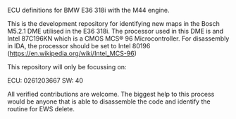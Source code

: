 ECU definitions for BMW E36 318i with the M44 engine.

This is the development repository for identifying new maps in the Bosch M5.2.1 DME utilised in the E36 318i.
The processor used in this DME is and Intel 87C196KN which is a CMOS MCS® 96 Microcontroller.
For disassembly in IDA, the processor should be set to Intel 80196 (https://en.wikipedia.org/wiki/Intel_MCS-96)

This repository will only be focussing on:

ECU: 0261203667
SW: 40


All verified contributions are welcome. The biggest help to this process would be anyone that is able to disassemble the code and identify the routine for EWS delete.
